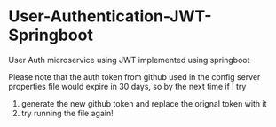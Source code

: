 # User-Authentication-JWT-Springboot
User Auth microservice using JWT implemented using springboot

Please note that the auth token from github used in the config server properties file would expire in 30 days, so by the next time if I try
1. generate the new github token and replace the orignal token with it
2. try running the file again!

